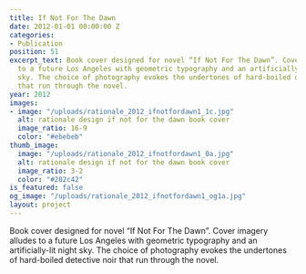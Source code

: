 ```yaml
---
title: If Not For The Dawn
date: 2012-01-01 00:00:00 Z
categories:
- Publication
position: 51
excerpt_text: Book cover designed for novel “If Not For The Dawn”. Cover imagery alludes
  to a future Los Angeles with geometric typography and an artificially-lit night
  sky. The choice of photography evokes the undertones of hard-boiled detective noir
  that run through the novel.
year: 2012
images:
- image: "/uploads/rationale_2012_ifnotfordawn1_1c.jpg"
  alt: rationale design if not for the dawn book cover
  image_ratio: 16-9
  color: "#ebebeb"
thumb_image:
  image: "/uploads/rationale_2012_ifnotfordawn1_0a.jpg"
  alt: rationale design if not for the dawn book cover
  image_ratio: 3-2
  color: "#202c42"
is_featured: false
og_image: "/uploads/rationale_2012_ifnotfordawn1_og1a.jpg"
layout: project
---
```


Book cover designed for novel “If Not For The Dawn”. Cover imagery alludes to a future Los Angeles with geometric typography and an artificially-lit night sky. The choice of photography evokes the undertones of hard-boiled detective noir that run through the novel.